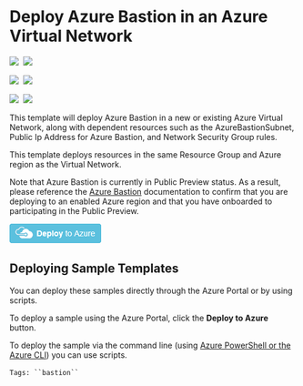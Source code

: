 # Deploy Azure Bastion in an Azure Virtual Network

<IMG SRC="https://azurequickstartsservice.blob.core.windows.net/badges/101-azure-bastion/PublicLastTestDate.svg" />&nbsp;
<IMG SRC="https://azurequickstartsservice.blob.core.windows.net/badges/101-azure-bastion/PublicDeployment.svg" />&nbsp;

<IMG SRC="https://azurequickstartsservice.blob.core.windows.net/badges/101-azure-bastion/FairfaxLastTestDate.svg" />&nbsp;
<IMG SRC="https://azurequickstartsservice.blob.core.windows.net/badges/101-azure-bastion/FairfaxDeployment.svg" />&nbsp;

<IMG SRC="https://azurequickstartsservice.blob.core.windows.net/badges/101-azure-bastion/BestPracticeResult.svg" />&nbsp;
<IMG SRC="https://azurequickstartsservice.blob.core.windows.net/badges/101-azure-bastion/CredScanResult.svg" />&nbsp;

This template will deploy Azure Bastion in a new or existing Azure Virtual Network, along with dependent resources such as the AzureBastionSubnet, Public Ip Address for Azure Bastion, and Network Security Group rules.

This template deploys resources in the same Resource Group and Azure region as the Virtual Network.

Note that Azure Bastion is currently in Public Preview status.  As a result, please reference the <a href="https://docs.microsoft.com/en-us/azure/bastion/bastion-overview" target="_blank">Azure Bastion</a> documentation to confirm that you are deploying to an enabled Azure region and that you have onboarded to participating in the Public Preview.

<a href="https://portal.azure.com/#create/Microsoft.Template/uri/https%3A%2F%2Fraw.githubusercontent.com%2FAzure%2Fazure-quickstart-templates%2Fmaster%2F101-azure-bastion%2Fazuredeploy.json" target="_blank"><img src="https://raw.githubusercontent.com/Azure/azure-quickstart-templates/master/1-CONTRIBUTION-GUIDE/images/deploytoazure.png"/>
</a>

## Deploying Sample Templates

You can deploy these samples directly through the Azure Portal or by using scripts.

To deploy a sample using the Azure Portal, click the **Deploy to Azure** button.

To deploy the sample via the command line (using [Azure PowerShell or the Azure CLI](https://azure.microsoft.com/en-us/downloads/)) you can use scripts.
```
Tags: ``bastion``

